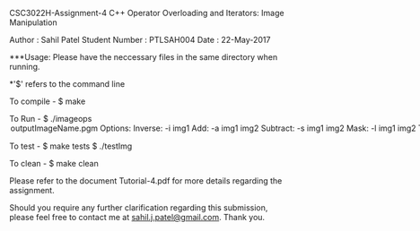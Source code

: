 CSC3022H-Assignment-4
C++ Operator Overloading and Iterators: Image Manipulation

Author : Sahil Patel
Student Number : PTLSAH004
Date : 22-May-2017

***Usage: Please have the neccessary files in the same directory when running.

*'$' refers to the command line

To compile - 
	$ make

To Run - 
	$ ./imageops <option> outputImageName.pgm
	Options:
        Inverse:        -i img1
        Add:            -a img1 img2
        Subtract:       -s img1 img2
        Mask:           -l img1 img2
        Thresehold:     -t img1 f

To test -
	$ make tests
	$ ./testImg
  
To clean - 
  $ make clean

Please refer to the document Tutorial-4.pdf for more details regarding the assignment.

Should you require any further clarification regarding this submission, please feel free to contact me at sahil.j.patel@gmail.com. Thank you.
